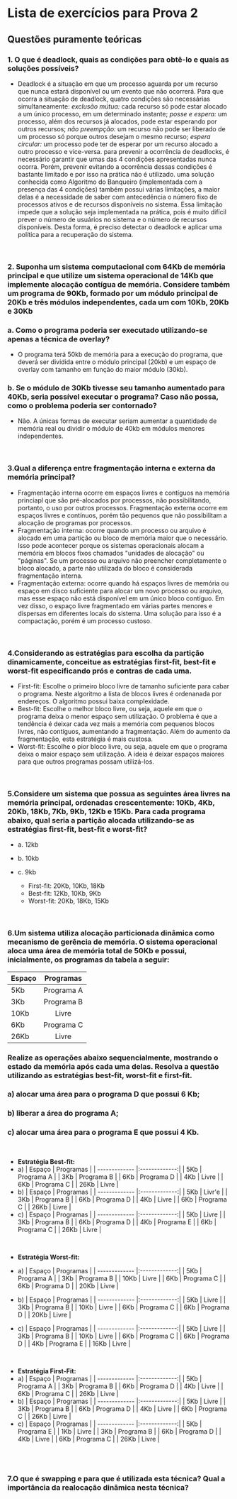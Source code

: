 # Lista de exercícios para Prova 2

## Questões puramente teóricas

### **1. O que é deadlock, quais as condições para obtê-lo e quais as soluções possíveis?**
- Deadlock é a situação em que um processo aguarda por um recurso que nunca estará disponível ou um evento que não ocorrerá. Para que ocorra a situação de deadlock, quatro condições são necessárias simultaneamente: _exclusão mútua:_ cada recurso só pode estar alocado a um único processo, em um determinado instante; _posse e espera:_ um processo, além dos recursos já alocados, pode estar esperando por outros recursos; _não preempção:_ um recurso não pode ser liberado de um processo só porque outros desejam o mesmo recurso; _espera circular:_ um processo pode ter de esperar por um recurso alocado a outro processo e vice-versa. para prevenir a ocorrência de deadlocks, é necessário garantir que umas das 4 condições apresentadas nunca ocorra. Porém, prevenir evitando a ocorrência dessas condições é bastante limitado e por isso na prática não é utilizado. uma solução conhecida como Algoritmo do Banqueiro (implementada com a presença das 4 condições) também possui várias limitações, a maior delas é a necessidade de saber com antecedência o número fixo de processos ativos e de recursos disponíveis no sistema. Essa limitação impede que a solução seja implementada na prática, pois é muito difícil prever o número de usuários no sistema e o número de recursos disponíveis. Desta forma, é preciso detectar o deadlock e aplicar uma política para a recuperação do sistema. 

<br>

### **2. Suponha    um    sistema    computacional    com    64Kb    de    memória    principal    e    que    utilize    um    sistema operacional de 14Kb que implemente alocação contígua de memória. Considere também um programa de 90Kb, formado por um módulo principal de 20Kb e três módulos independentes, cada um com 10Kb, 20Kb e 30Kb**

### a. Como o programa poderia ser executado utilizando-se apenas a técnica de overlay? 
- O programa terá 50kb de memória para a execução do programa, que deverá ser dividida entre o módulo principal (20kb) e um espaço de overlay com tamanho em função do maior módulo (30kb).

### b. Se  o  módulo  de  30Kb  tivesse  seu  tamanho  aumentado  para  40Kb, seria possível executar o programa? Caso não possa, como o problema poderia ser contornado?
- Não. A únicas formas de executar seriam aumentar a quantidade de memória real ou dividir o módulo de 40kb em módulos menores independentes.

<br>

### **3.Qual a diferença entre fragmentação interna e externa da memória principal?**
- Fragmentação interna ocorre em espaços livres e contíguos na memória princiapl que são pré-alocados por processos, não possibilitando, portanto, o uso por outros processos. Fragmentação externa ocorre em espaços livres e contínuos, porém tão pequenos que não possibilitam a alocação de programas por processos.
- Fragmentação interna: ocorre quando um processo ou arquivo é alocado em uma partição ou bloco de memória maior que o necessário. Isso pode acontecer porque os sistemas operacionais alocam a memória em blocos fixos chamados "unidades de alocação" ou "páginas". Se um processo ou arquivo não preencher completamente o bloco alocado, a parte não utilizada do bloco é considerada fragmentação interna.
- Fragmentação externa: ocorre quando há espaços livres de memória ou espaço em disco suficiente para alocar um novo processo ou arquivo, mas esse espaço não está disponível em um único bloco contíguo. Em vez disso, o espaço livre fragmentado em várias partes menores e dispersas em diferentes locais do sistema. Uma solução para isso é a compactação, porém é um processo custoso.

<br>

### **4.Considerando as estratégias para escolha da partição dinamicamente, conceitue as estratégias first-fit, best-fit e worst-fit especificando prós e contras de cada uma.**
- First-fit: Escolhe o primeiro bloco livre de tamanho suficiente para cabar o programa. Neste algoritmo a lista de blocos livres é ordenanada por endereços. O algoritmo possui baixa complexidade.
- Best-fit: Escolhe o melhor bloco livre, ou seja, aquele em que o programa deixa o menor espaço sem utilização. O problema é que a tendência é deixar cada vez mais a memória com pequenos blocos livres, não contíguos, aumentando a fragmentação. Além do aumento da fragmentação, esta estratégia é mais custosa.
- Worst-fit: Escolhe o pior bloco livre, ou seja, aquele em que o programa deixa o maior espaço sem utilização. A ideia é deixar espaços maiores para que outros programas possam utilizá-los.

<br>

### **5.Considere um sistema que possua as seguintes área livres na memória  principal, ordenadas crescentemente:  10Kb, 4Kb, 20Kb, 18Kb, 7Kb, 9Kb, 12Kb e 15Kb. Para  cada  programa  abaixo,  qual seria a partição alocada utilizando-se as estratégias first-fit, best-fit e worst-fit?**

-  a. 12kb
- b. 10kb
- c. 9kb

    - First-fit: 20Kb, 10Kb, 18Kb
    - Best-fit: 12Kb, 10Kb, 9Kb
    - Worst-fit: 20Kb, 18Kb, 15Kb

<br>

### **6.Um sistema utiliza alocação particionada dinâmica como mecanismo de gerência de memória. O sistema operacional aloca uma área de memória total de 50Kb e possui, inicialmente, os programas da tabela a seguir:**


| Espaço  | Programas |
| ------------- |:-------------:|
| 5Kb     | Programa A     |
| 3Kb     | Programa B     |
| 10Kb     | Livre     |
| 6Kb     | Programa C     |
| 26Kb     | Livre     |

### Realize  as  operações  abaixo  sequencialmente,  mostrando  o  estado  da  memória  após  cada  uma  delas. Resolva a questão utilizando as estratégias best-fit, worst-fit e first-fit. 

### a) alocar uma área para o programa D que possui 6 Kb;
### b) liberar a área do programa A;
### c) alocar uma área para o programa E que possui 4 Kb.

<br>

- **Estratégia Best-fit:**
- a)
    | Espaço  | Programas |
    | ------------- |:-------------:|
    | 5Kb     | Programa A     |
    | 3Kb     | Programa B     |
    | 6Kb    | Programa D    |
    | 4Kb    | Livre   |
    | 6Kb     | Programa C     |
    | 26Kb     | Livre     |
- b) 
    | Espaço  | Programas |
    | ------------- |:-------------:|
    | 5Kb     | Livr'e    |
    | 3Kb     | Programa B     |
    | 6Kb    | Programa D    |
    | 4Kb    | Livre   |
    | 6Kb     | Programa C     |
    | 26Kb     | Livre     |
- c)
    | Espaço  | Programas |
    | ------------- |:-------------:|
    | 5Kb     | Livre     |
    | 3Kb     | Programa B     |
    | 6Kb    | Programa D    |
    | 4Kb    | Programa E   |
    | 6Kb     | Programa C     |
    | 26Kb     | Livre     |

<br>

- **Estratégia Worst-fit:**

- a)
    | Espaço  | Programas |
    | ------------- |:-------------:|
    | 5Kb     | Programa A     |
    | 3Kb     | Programa B     |
    | 10Kb     | Livre     |
    | 6Kb     | Programa C     |
    | 6Kb     | Programa D     |
    | 20Kb     | Livre    |
- b)
    | Espaço  | Programas |
    | ------------- |:-------------:|
    | 5Kb     | Livre     |
    | 3Kb     | Programa B     |
    | 10Kb     | Livre     |
    | 6Kb     | Programa C     |
    | 6Kb     | Programa D     |
    | 20Kb     | Livre    |
- c)
    | Espaço  | Programas |
    | ------------- |:-------------:|
    | 5Kb     | Livre     |
    | 3Kb     | Programa B     |
    | 10Kb     | Livre     |
    | 6Kb     | Programa C     |
    | 6Kb     | Programa D     |
    | 4Kb     | Programa E    |
    | 16Kb     | Livre    |

<br>

- **Estratégia First-Fit:**
- a)
    | Espaço  | Programas |
    | ------------- |:-------------:|
    | 5Kb     | Programa A     |
    | 3Kb     | Programa B     |
    | 6Kb    | Programa D    |
    | 4Kb    | Livre    |
    | 6Kb     | Programa C     |
    | 26Kb     | Livre     |
- b)
    | Espaço  | Programas |
    | ------------- |:-------------:|
    | 5Kb     | Livre     |
    | 3Kb     | Programa B     |
    | 6Kb    | Programa D    |
    | 4Kb    | Livre    |
    | 6Kb     | Programa C     |
    | 26Kb     | Livre     |
- c)
    | Espaço  | Programas |
    | ------------- |:-------------:|
    | 5Kb     | Programa E     |
    | 1Kb     | Livre    |
    | 3Kb     | Programa B     |
    | 6Kb    | Programa D    |
    | 4Kb    | Livre    |
    | 6Kb     | Programa C     |
    | 26Kb     | Livre     |

<br>
<br>

### **7.O que é swapping e para que é utilizada esta técnica?  Qual a importância da realocação dinâmica nesta técnica?**






